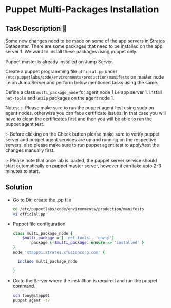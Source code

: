 # Puppet Multi-Packages Installation

## Task Description 📔

Some new changes need to be made on some of the app servers in Stratos Datacenter. There are some packages that need to be installed on the app server 1. We want to install these packages using puppet only.

Puppet master is already installed on Jump Server.

Create a puppet programming file `official.pp` under `/etc/puppetlabs/code/environments/production/manifests` on master node i.e on Jump Server and perform below mentioned tasks using the same.

Define a class `multi_package_node` for agent node 1 i.e app server 1. Install `net-tools` and `unzip` packages on the agent node 1.

Notes: :- Please make sure to run the puppet agent test using sudo on agent nodes, otherwise you can face certificate issues. In that case you will have to clean the certificates first and then you will be able to run the puppet agent test.

:- Before clicking on the Check button please make sure to verify puppet server and puppet agent services are up and running on the respective servers, also please make sure to run puppet agent test to apply/test the changes manually first.

:- Please note that once lab is loaded, the puppet server service should start automatically on puppet master server, however it can take upto 2-3 minutes to start.

## Solution

- Go to Dir, create the .pp file
  ```bash
  cd /etc/puppetlabs/code/environments/production/manifests
  vi official.pp
  ```

- Puppet file configuration
  ```ruby
  class multi_package_node {
	  $multi_package = [ 'net-tools', 'unzip']
	      package { $multi_package: ensure => 'installed' }
  }
  node 'stapp01.stratos.xfusioncorp.com' {

    include multi_package_node

  }
  ```

- Go to the Server where the installtion is required and run the puppet command. 
  ```bash
  ssh tony@stapp01
  puppet agent -tv
  ```